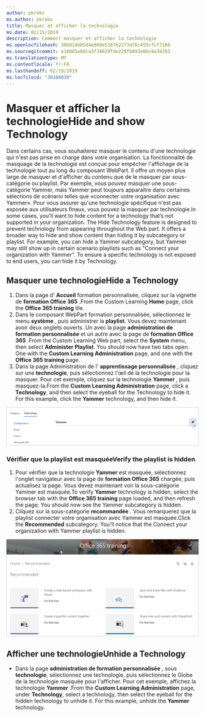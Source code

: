 ```yaml
---
author: pkrebs
ms.author: pkrebs
title: Masquer et afficher la technologie
ms.date: 02/15/2019
description: Comment masquer et afficher la technologie
ms.openlocfilehash: 38b814b85d4e060e5387b2173476c455cfcf7160
ms.sourcegitcommit: e10085e60ca3f38029fde229fb093e6bc4a34203
ms.translationtype: MT
ms.contentlocale: fr-FR
ms.lasthandoff: 02/19/2019
ms.locfileid: "30104039"
---
```

# <a name="hide-and-show-technology"></a><span data-ttu-id="fa6db-103">Masquer et afficher la technologie</span><span class="sxs-lookup"><span data-stu-id="fa6db-103">Hide and show Technology</span></span>

<span data-ttu-id="fa6db-p101">Dans certains cas, vous souhaiterez masquer le contenu d'une technologie qui n'est pas prise en charge dans votre organisation. La fonctionnalité de masquage de la technologie est conçue pour empêcher l'affichage de la technologie tout au long du composant WebPart. Il offre un moyen plus large de masquer et d'afficher du contenu que de le masquer par sous-catégorie ou playlist. Par exemple, vous pouvez masquer une sous-catégorie Yammer, mais Yammer peut toujours apparaître dans certaines sélections de scénario telles que «connecter votre organisation avec Yammer». Pour vous assurer qu'une technologie spécifique n'est pas exposée aux utilisateurs finaux, vous pouvez la masquer par technologie.</span><span class="sxs-lookup"><span data-stu-id="fa6db-p101">In some cases, you’ll want to hide content for a technology that’s not supported in your organization. The Hide Technology feature is designed to prevent technology from appearing throughout the Web part. It offers a broader way to hide and show content than hiding it by subcategory or playlist. For example, you can hide a Yammer subcategory, but Yammer may still show up in certain scenario playlists such as "Connect your organization with Yammer". To ensure a specific technology is not exposed to end users, you can hide it by Technology.</span></span> 

## <a name="hide-a-technology"></a><span data-ttu-id="fa6db-109">Masquer une technologie</span><span class="sxs-lookup"><span data-stu-id="fa6db-109">Hide a Technology</span></span>

1. <span data-ttu-id="fa6db-110">Dans la page d' **Accueil** formation personnalisée, cliquez sur la vignette de **formation Office 365** .</span><span class="sxs-lookup"><span data-stu-id="fa6db-110">From the Custom Learning **Home** page, click the **Office 365 training** tile.</span></span>
2. <span data-ttu-id="fa6db-p102">Dans le composant WebPart formation personnalisée, sélectionnez le menu **système** , puis administrer la **playlist**. Vous devez maintenant avoir deux onglets ouverts. Un avec la page **administration de formation personnalisée** et un autre avec la page de **formation Office 365** .</span><span class="sxs-lookup"><span data-stu-id="fa6db-p102">From the Custom Learning Web part, select the **System** menu, then select **Administer Playlist**. You should now have two tabs open. One with the **Custom Learning Administration** page, and one with the **Office 365 training** page.</span></span> 
3. <span data-ttu-id="fa6db-p103">Dans la page Administration de l' **apprentissage personnalisée** , cliquez sur une **technologie**, puis sélectionnez l'œil de la technologie pour la masquer. Pour cet exemple, cliquez sur la technologie **Yammer** , puis masquez-la.</span><span class="sxs-lookup"><span data-stu-id="fa6db-p103">From the **Custom Learning Administration** page, click a **Technology**, and then select the eyeball for the Technology to hide it. For this example, click the **Yammer** technology, and then hide it.</span></span>  

![CG-hidetech. png](media/cg-hidetech.png)

### <a name="verify-the-playlist-is-hidden"></a><span data-ttu-id="fa6db-117">Vérifier que la playlist est masquée</span><span class="sxs-lookup"><span data-stu-id="fa6db-117">Verify the playlist is hidden</span></span>
1. <span data-ttu-id="fa6db-p104">Pour vérifier que la technologie **Yammer** est masquée, sélectionnez l'onglet navigateur avec la page de **formation Office 365** chargée, puis actualisez la page. Vous devez maintenant voir la sous-catégorie Yammer est masquée.</span><span class="sxs-lookup"><span data-stu-id="fa6db-p104">To verify **Yammer** technology is hidden, select the browser tab with the **Office 365 training** page loaded, and then refresh the page. You should now see the Yammer subcategory is hidden.</span></span> 
2. <span data-ttu-id="fa6db-p105">Cliquez sur la sous-catégorie **recommandée** . Vous remarquerez que la playlist connecter votre organisation avec Yammer est masquée.</span><span class="sxs-lookup"><span data-stu-id="fa6db-p105">Click the **Recommended** subcategory. You'll notice that the Connect your organization with Yammer playlist is hidden.</span></span> 

![CG-hidetechrefresh. png](media/cg-hidetechrefresh.png)

## <a name="unhide-a-technology"></a><span data-ttu-id="fa6db-123">Afficher une technologie</span><span class="sxs-lookup"><span data-stu-id="fa6db-123">Unhide a Technology</span></span>

- <span data-ttu-id="fa6db-p106">Dans la page **administration de formation personnalisée** , sous **technologie**, sélectionnez une technologie, puis sélectionnez le Globe de la technologie masquée pour l'afficher. Pour cet exemple, affichez la technologie **Yammer** .</span><span class="sxs-lookup"><span data-stu-id="fa6db-p106">From the **Custom Learning Administration** page, under **Technology**, select a technology, then select the eyeball for the hidden technology to unhide it. For this example, unhide the **Yammer** technology.</span></span> 